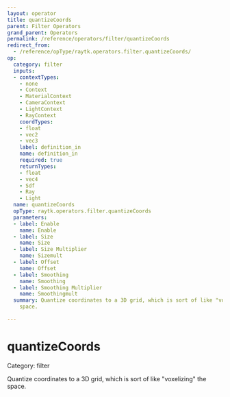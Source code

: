 ```yaml
---
layout: operator
title: quantizeCoords
parent: Filter Operators
grand_parent: Operators
permalink: /reference/operators/filter/quantizeCoords
redirect_from:
  - /reference/opType/raytk.operators.filter.quantizeCoords/
op:
  category: filter
  inputs:
  - contextTypes:
    - none
    - Context
    - MaterialContext
    - CameraContext
    - LightContext
    - RayContext
    coordTypes:
    - float
    - vec2
    - vec3
    label: definition_in
    name: definition_in
    required: true
    returnTypes:
    - float
    - vec4
    - Sdf
    - Ray
    - Light
  name: quantizeCoords
  opType: raytk.operators.filter.quantizeCoords
  parameters:
  - label: Enable
    name: Enable
  - label: Size
    name: Size
  - label: Size Multiplier
    name: Sizemult
  - label: Offset
    name: Offset
  - label: Smoothing
    name: Smoothing
  - label: Smoothing Multiplier
    name: Smoothingmult
  summary: Quantize coordinates to a 3D grid, which is sort of like "voxelizing" the
    space.

---
```


# quantizeCoords

Category: filter



Quantize coordinates to a 3D grid, which is sort of like "voxelizing" the space.